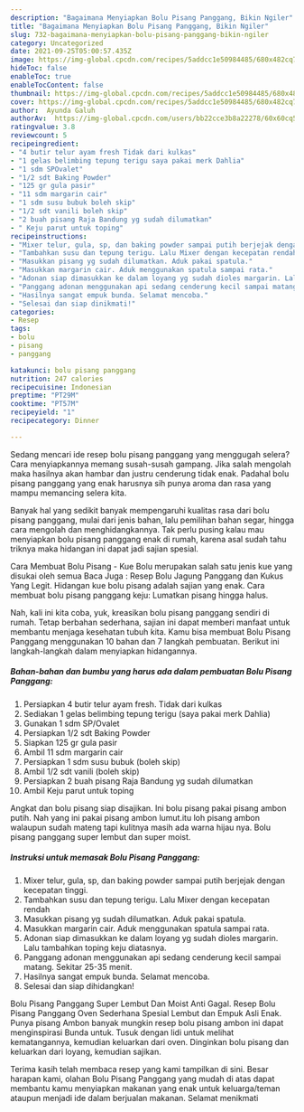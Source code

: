 ```yaml
---
description: "Bagaimana Menyiapkan Bolu Pisang Panggang, Bikin Ngiler"
title: "Bagaimana Menyiapkan Bolu Pisang Panggang, Bikin Ngiler"
slug: 732-bagaimana-menyiapkan-bolu-pisang-panggang-bikin-ngiler
category: Uncategorized
date: 2021-09-25T05:00:57.435Z
image: https://img-global.cpcdn.com/recipes/5addcc1e50984485/680x482cq70/bolu-pisang-panggang-foto-resep-utama.jpg
hideToc: false
enableToc: true
enableTocContent: false
thumbnail: https://img-global.cpcdn.com/recipes/5addcc1e50984485/680x482cq70/bolu-pisang-panggang-foto-resep-utama.jpg
cover: https://img-global.cpcdn.com/recipes/5addcc1e50984485/680x482cq70/bolu-pisang-panggang-foto-resep-utama.jpg
author:  Ayunda Galuh
authorAv:  https://img-global.cpcdn.com/users/bb22cce3b8a22278/60x60cq50/avatar.jpg
ratingvalue: 3.8
reviewcount: 5
recipeingredient:
- "4 butir telur ayam fresh Tidak dari kulkas"
- "1 gelas belimbing tepung terigu saya pakai merk Dahlia"
- "1 sdm SPOvalet"
- "1/2 sdt Baking Powder"
- "125 gr gula pasir"
- "11 sdm margarin cair"
- "1 sdm susu bubuk boleh skip"
- "1/2 sdt vanili boleh skip"
- "2 buah pisang Raja Bandung yg sudah dilumatkan"
- " Keju parut untuk toping"
recipeinstructions:
- "Mixer telur, gula, sp, dan baking powder sampai putih berjejak dengan kecepatan tinggi."
- "Tambahkan susu dan tepung terigu. Lalu Mixer dengan kecepatan rendah"
- "Masukkan pisang yg sudah dilumatkan. Aduk pakai spatula."
- "Masukkan margarin cair. Aduk menggunakan spatula sampai rata."
- "Adonan siap dimasukkan ke dalam loyang yg sudah dioles margarin. Lalu tambahkan toping keju diatasnya."
- "Panggang adonan menggunakan api sedang cenderung kecil sampai matang. Sekitar 25-35 menit."
- "Hasilnya sangat empuk bunda. Selamat mencoba."
- "Selesai dan siap dinikmati!"
categories:
- Resep
tags:
- bolu
- pisang
- panggang

katakunci: bolu pisang panggang 
nutrition: 247 calories
recipecuisine: Indonesian
preptime: "PT29M"
cooktime: "PT57M"
recipeyield: "1"
recipecategory: Dinner

---
```



Sedang mencari ide resep bolu pisang panggang yang menggugah selera? Cara menyiapkannya memang susah-susah gampang. Jika salah mengolah maka hasilnya akan hambar dan justru cenderung tidak enak. Padahal bolu pisang panggang yang enak harusnya sih punya aroma dan rasa yang mampu memancing selera kita.


Banyak hal yang sedikit banyak mempengaruhi kualitas rasa dari bolu pisang panggang, mulai dari jenis bahan, lalu pemilihan bahan segar, hingga cara mengolah dan menghidangkannya. Tak perlu pusing kalau mau menyiapkan bolu pisang panggang enak di rumah, karena asal sudah tahu triknya maka hidangan ini dapat jadi sajian spesial.

Cara Membuat Bolu Pisang - Kue Bolu merupakan salah satu jenis kue yang disukai oleh semua Baca Juga : Resep Bolu Jagung Panggang dan Kukus Yang Legit. Hidangan kue bolu pisang adalah sajian yang enak. Cara membuat bolu pisang panggang keju: Lumatkan pisang hingga halus.


Nah, kali ini kita coba, yuk, kreasikan bolu pisang panggang sendiri di rumah. Tetap berbahan sederhana, sajian ini dapat memberi manfaat untuk membantu menjaga kesehatan tubuh kita. Kamu bisa membuat Bolu Pisang Panggang menggunakan 10 bahan dan 7 langkah pembuatan. Berikut ini langkah-langkah dalam menyiapkan hidangannya.

<!--inarticleads1-->

##### Bahan-bahan dan bumbu yang harus ada dalam pembuatan Bolu Pisang Panggang:

1. Persiapkan 4 butir telur ayam fresh. Tidak dari kulkas
1. Sediakan 1 gelas belimbing tepung terigu (saya pakai merk Dahlia)
1. Gunakan 1 sdm SP/Ovalet
1. Persiapkan 1/2 sdt Baking Powder
1. Siapkan 125 gr gula pasir
1. Ambil 11 sdm margarin cair
1. Persiapkan 1 sdm susu bubuk (boleh skip)
1. Ambil 1/2 sdt vanili (boleh skip)
1. Persiapkan 2 buah pisang Raja Bandung yg sudah dilumatkan
1. Ambil  Keju parut untuk toping


Angkat dan bolu pisang siap disajikan. Ini bolu pisang pakai pisang ambon putih. Nah yang ini pakai pisang ambon lumut.itu loh pisang ambon walaupun sudah mateng tapi kulitnya masih ada warna hijau nya. Bolu pisang panggang super lembut dan super moist. 

<!--inarticleads2-->

##### Instruksi untuk memasak Bolu Pisang Panggang:

1. Mixer telur, gula, sp, dan baking powder sampai putih berjejak dengan kecepatan tinggi.
1. Tambahkan susu dan tepung terigu. Lalu Mixer dengan kecepatan rendah
1. Masukkan pisang yg sudah dilumatkan. Aduk pakai spatula.
1. Masukkan margarin cair. Aduk menggunakan spatula sampai rata.
1. Adonan siap dimasukkan ke dalam loyang yg sudah dioles margarin. Lalu tambahkan toping keju diatasnya.
1. Panggang adonan menggunakan api sedang cenderung kecil sampai matang. Sekitar 25-35 menit.
1. Hasilnya sangat empuk bunda. Selamat mencoba.
1. Selesai dan siap dihidangkan!

Bolu Pisang Panggang Super Lembut Dan Moist Anti Gagal. Resep Bolu Pisang Panggang Oven Sederhana Spesial Lembut dan Empuk Asli Enak. Punya pisang Ambon banyak mungkin resep bolu pisang ambon ini dapat menginspirasi Bunda untuk. Tusuk dengan lidi untuk melihat kematangannya, kemudian keluarkan dari oven. Dinginkan bolu pisang dan keluarkan dari loyang, kemudian sajikan. 

Terima kasih telah membaca resep yang kami tampilkan di sini. Besar harapan kami, olahan Bolu Pisang Panggang yang mudah di atas dapat membantu kamu menyiapkan makanan yang enak untuk keluarga/teman ataupun menjadi ide dalam berjualan makanan. Selamat menikmati
